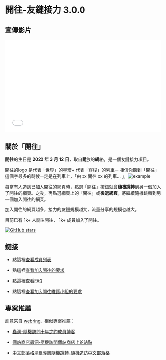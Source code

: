 # 開往-友鏈接力 3.0.0

## 宣傳影片

<iframe src="//player.bilibili.com/player.html?aid=924428846&bvid=BV17T4y1t7bD&cid=1423471734&p=1" scrolling="no" border="0" frameborder="no" framespacing="0" allowfullscreen="true" width="100%" height="300px"> </iframe>

## 關於「開往」

**開往**的生日是 **2020 年 3 月 12 日**，取自**開**放的**網**絡，是一個友鏈接力項目。

開往的logo 是代表「世界」的星環+ 代表「穿梭」的列車－ 相信你聽到「開往」這個字最多的時候一定是在列車上，「由 xx 開往 xx 的列車… 」。![example](https://www.travellings.cn/assets/logo-index.gif)

每當有人造訪已加入開往的網頁時，點選「開往」按鈕就會**隨機跳轉**到另一個加入了開往的網頁。之後，再點選網頁上的「開往」或**後退網頁**，將繼續隨機跳轉到另一個加入開往的網頁。

加入開往的網頁越多，接力的友鏈規模越大，流量分享的規模也越大。

目前已有 1k+ 人關注開往， 1k+ 成員加入了開往。

[![GitHub stars](https://img.shields.io/github/stars/travellings-link/travellings?style=social)](https://github.com/travellings-link/travellings/stargazers)

## 鏈接

- 點這裡[查看成員列表](https://list.travellings.cn)

- 點這裡[查看加入開往的要求](https://www.travellings.cn/docs/join)

- 點這裡[查看FAQ](https://www.travellings.cn/docs/qa)

- 點這裡[查看加入開往維護小組的要求](https://www.travellings.cn/docs/toyou)

## 專案推薦

創意來自 [webring](https://github.com/XXIIVV/webring)，相似專案推薦：

- [蟲洞-隨機訪問十年之約成員博客](https://www.foreverblog.cn/notice/16.html)

- [個站商店蟲洞-隨機訪問個站商店上的站點](https://storeweb.cn/s/1818)

- [中文部落格清單導航隨機跳轉-隨機造訪中文部落格](https://zhblogs.ohyee.cc/go)
